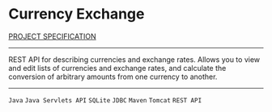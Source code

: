 # Currency Exchange

[PROJECT SPECIFICATION](https://zhukovsd.github.io/java-backend-learning-course/Projects/CurrencyExchange/)

****

REST API for describing currencies and exchange rates. Allows you to view and edit lists of currencies and exchange rates, and calculate the conversion of arbitrary amounts from one currency to another.

****

`Java` `Java Servlets API` `SQLite` `JDBC` `Maven` `Tomcat` `REST API`